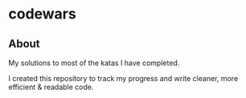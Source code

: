 # codewars

## About

My solutions to most of the katas I have completed.

I created this repository to track my progress and write cleaner, more efficient & readable code.

